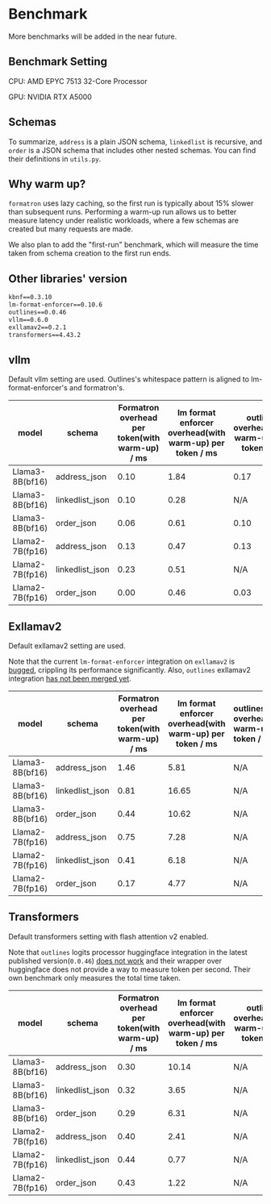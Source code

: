 # Benchmark

More benchmarks will be added in the
near future.

## Benchmark Setting

CPU: AMD EPYC 7513 32-Core Processor

GPU: NVIDIA RTX A5000

## Schemas

To summarize, `address` is a plain JSON schema, `linkedlist` is recursive,
and `order` is a JSON schema that includes other nested schemas.
You can find their definitions in `utils.py`.

## Why warm up?

`formatron` uses lazy caching,
so the first run is typically about 15% slower than subsequent runs.
Performing a warm-up run allows us to better measure latency under realistic workloads,
where a few schemas are created but many requests are made.

We also plan to add the "first-run" benchmark, which will measure the time taken from
schema creation to the first run ends.

## Other libraries' version

```txt
kbnf==0.3.10
lm-format-enforcer==0.10.6
outlines==0.0.46
vllm==0.6.0
exllamav2==0.2.1
transformers==4.43.2
```

## vllm

Default vllm setting are used. Outlines's whitespace pattern is aligned to lm-format-enforcer's and formatron's.

| model           | schema          | Formatron overhead per token(with warm-up) / ms | lm format enforcer overhead(with warm-up) per token / ms | outlines overhead(with warm-up) per token / ms |
|-----------------|-----------------|-------------------------------------------------|----------------------------------------------------------|------------------------------------------------|
| Llama3-8B(bf16) | address_json    | 0.10                                            | 1.84                                                     | 0.17                                          |
| Llama3-8B(bf16) | linkedlist_json | 0.10                                            | 0.28                                                     | N/A                                            |
| Llama3-8B(bf16) | order_json      | 0.06                                            | 0.61                                                     | 0.10                                           |
| Llama2-7B(fp16) | address_json    | 0.13                                            | 0.47                                                     | 0.13                                           |
| Llama2-7B(fp16) | linkedlist_json | 0.23                                            | 0.51                                                     | N/A                                            |
| Llama2-7B(fp16) | order_json      | 0.00                                            | 0.46                                                     | 0.03                                           |

## Exllamav2

Default exllamav2 setting are used.

Note that the current `lm-format-enforcer` integration on `exllamav2` is [bugged](https://github.com/noamgat/lm-format-enforcer/issues/134),
crippling its performance significantly. Also, `outlines` exllamav2 integration [has not been merged yet](https://github.com/outlines-dev/outlines/issues/1009).

| model           | schema          | Formatron overhead per token(with warm-up) / ms | lm format enforcer overhead(with warm-up) per token / ms | outlines overhead(with warm-up) per token / ms |
|-----------------|-----------------|-------------------------------------------------|----------------------------------------------------------|:-----------------------------------------------|
| Llama3-8B(bf16) | address_json    | 1.46                                            | 5.81                                                     | N/A                                            |
| Llama3-8B(bf16) | linkedlist_json | 0.81                                            | 16.65                                                     | N/A                                            |
| Llama3-8B(bf16) | order_json      | 0.44                                            | 10.62                                                     | N/A                                            |
| Llama2-7B(fp16) | address_json    | 0.75                                            | 7.28                                                     | N/A                                            |
| Llama2-7B(fp16) | linkedlist_json | 0.41                                            | 6.18                                                      | N/A                                            |
| Llama2-7B(fp16) | order_json      | 0.17                                            | 4.77                                                     | N/A                                            |

## Transformers

Default transformers setting with flash attention v2 enabled.

Note that `outlines` logits processor huggingface integration in the latest published version(`0.0.46`) [does not work](https://github.com/outlines-dev/outlines/issues/1115) and their wrapper over huggingface does not provide a way to measure token per second. Their own benchmark only measures the total time taken.

| model           | schema          | Formatron overhead per token(with warm-up) / ms | lm format enforcer overhead(with warm-up) per token / ms | outlines overhead(with warm-up) per token / ms |
|-----------------|-----------------|-------------------------------------------------|----------------------------------------------------------|------------------------------------------------|
| Llama3-8B(bf16) | address_json    | 0.30                                            | 10.14                                                      | N/A                                            |
| Llama3-8B(bf16) | linkedlist_json | 0.32                                            | 3.65                                                      | N/A                                            |
| Llama3-8B(bf16) | order_json      | 0.29                                            | 6.31                                                      | N/A                                            |
| Llama2-7B(fp16) | address_json    | 0.40                                            | 2.41                                                      | N/A                                            |
| Llama2-7B(fp16) | linkedlist_json | 0.44                                            | 0.77                                                     | N/A                                            |
| Llama2-7B(fp16) | order_json      | 0.43                                            | 1.22                                                     | N/A                                            |
